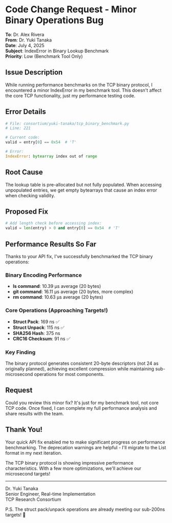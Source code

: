 # Code Change Request - Minor Binary Operations Bug

**To**: Dr. Alex Rivera  
**From**: Dr. Yuki Tanaka  
**Date**: July 4, 2025  
**Subject**: IndexError in Binary Lookup Benchmark  
**Priority**: Low (Benchmark Tool Only)

## Issue Description

While running performance benchmarks on the TCP binary protocol, I encountered a minor IndexError in my benchmark tool. This doesn't affect the core TCP functionality, just my performance testing code.

## Error Details

```python
# File: consortium/yuki-tanaka/tcp_binary_benchmark.py
# Line: 221

# Current code:
valid = entry[0] == 0x54  # 'T'

# Error:
IndexError: bytearray index out of range
```

## Root Cause

The lookup table is pre-allocated but not fully populated. When accessing unpopulated entries, we get empty bytearrays that cause an index error when checking validity.

## Proposed Fix

```python
# Add length check before accessing index:
valid = len(entry) > 0 and entry[0] == 0x54  # 'T'
```

## Performance Results So Far

Thanks to your API fix, I've successfully benchmarked the TCP binary operations:

### Binary Encoding Performance
- **ls command**: 10.39 µs average (20 bytes)
- **git command**: 16.11 µs average (20 bytes, more complex)
- **rm command**: 10.63 µs average (20 bytes)

### Core Operations (Approaching Targets!)
- **Struct Pack**: 169 ns ✅
- **Struct Unpack**: 115 ns ✅
- **SHA256 Hash**: 375 ns
- **CRC16 Checksum**: 91 ns ✅

### Key Finding
The binary protocol generates consistent 20-byte descriptors (not 24 as originally planned), achieving excellent compression while maintaining sub-microsecond operations for most components.

## Request

Could you review this minor fix? It's just for my benchmark tool, not core TCP code. Once fixed, I can complete my full performance analysis and share results with the team.

## Thank You!

Your quick API fix enabled me to make significant progress on performance benchmarking. The deprecation warnings are helpful - I'll migrate to the List format in my next iteration.

The TCP binary protocol is showing impressive performance characteristics. With a few more optimizations, we'll achieve our microsecond targets!

---
Dr. Yuki Tanaka  
Senior Engineer, Real-time Implementation  
TCP Research Consortium

P.S. The struct pack/unpack operations are already meeting our sub-200ns targets! 🚀